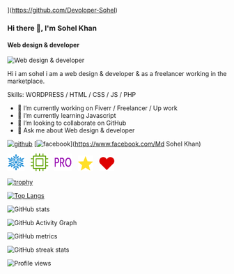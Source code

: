 
](https://github.com/Devoloper-Sohel)  
### Hi there 👋, I'm Sohel Khan
#### Web design & developer
![Web design & developer](https://cdn3.vectorstock.com/i/1000x1000/97/87/web-development-web-banners-with-text-and-bright-vector-25339787.jpg)

Hi i am sohel i am a web design & developer & as a freelancer working in the marketplace.

Skills: WORDPRESS / HTML / CSS / JS / PHP

- 🔭 I’m currently working on Fiverr / Freelancer / Up work 
- 🌱 I’m currently learning Javascript 
- 👯 I’m looking to collaborate on GitHub 
- 💬 Ask me about Web design & developer 


[<img src='https://cdn.jsdelivr.net/npm/simple-icons@3.0.1/icons/github.svg' alt='github' height='40'>](https://github.com/Devoloper-Sohel)  [<img src='https://cdn.jsdelivr.net/npm/simple-icons@3.0.1/icons/facebook.svg' alt='facebook' height='40'>](https://www.facebook.com/Md Sohel Khan)  

<a href='https://archiveprogram.github.com/'><img src='https://raw.githubusercontent.com/acervenky/animated-github-badges/master/assets/acbadge.gif' width='40' height='40'></a> <a href='https://docs.github.com/en/developers'><img src='https://raw.githubusercontent.com/acervenky/animated-github-badges/master/assets/devbadge.gif' width='40' height='40'></a> <a href='https://github.com/pricing'><img src='https://raw.githubusercontent.com/acervenky/animated-github-badges/master/assets/pro.gif' width='40' height='40'></a> <a href='https://stars.github.com/'><img src='https://raw.githubusercontent.com/acervenky/animated-github-badges/master/assets/starbadge.gif' width='35' height='35'></a> <a href='https://docs.github.com/en/github/supporting-the-open-source-community-with-github-sponsors'><img src='https://raw.githubusercontent.com/acervenky/animated-github-badges/master/assets/sponsorbadge.gif' width='35' height='35'></a> 

[![trophy](https://github-profile-trophy.vercel.app/?username=Devoloper-Sohel)](https://github.com/ryo-ma/github-profile-trophy)

[![Top Langs](https://github-readme-stats.vercel.app/api/top-langs/?username=Devoloper-Sohel)](https://github.com/anuraghazra/github-readme-stats)

![GitHub stats](https://github-readme-stats.vercel.app/api?username=Devoloper-Sohel&show_icons=true&count_private=true)  

![GitHub Activity Graph](https://activity-graph.herokuapp.com/graph?username=Devoloper-Sohel)  

![GitHub metrics](https://metrics.lecoq.io/Devoloper-Sohel)  

![GitHub streak stats](https://github-readme-streak-stats.herokuapp.com/?user=Devoloper-Sohel)  

![Profile views](https://gpvc.arturio.dev/Devoloper-Sohel)  
